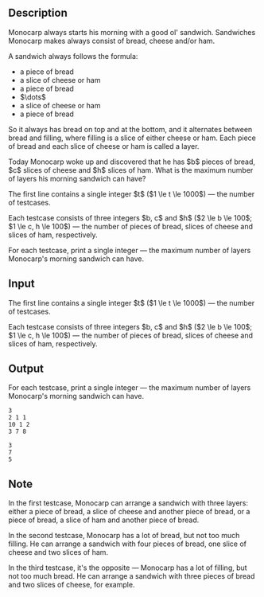 ## Description

<div><p>Monocarp always starts his morning with a good ol' sandwich. Sandwiches Monocarp makes always consist of bread, cheese and/or ham.</p><p>A sandwich always follows the formula: </p><ul> <li> a piece of bread </li><li> a slice of cheese or ham </li><li> a piece of bread </li><li> $\dots$ </li><li> a slice of cheese or ham </li><li> a piece of bread </li></ul><p>So it always has bread on top and at the bottom, and it alternates between bread and filling, where filling is a slice of either cheese or ham. Each piece of bread and each slice of cheese or ham is called a layer.</p><p>Today Monocarp woke up and discovered that he has $b$ pieces of bread, $c$ slices of cheese and $h$ slices of ham. What is the maximum number of layers his morning sandwich can have?</p></div><div class="input-specification"><p>The first line contains a single integer $t$ ($1 \le t \le 1000$)&nbsp;— the number of testcases.</p><p>Each testcase consists of three integers $b, c$ and $h$ ($2 \le b \le 100$; $1 \le c, h \le 100$)&nbsp;— the number of pieces of bread, slices of cheese and slices of ham, respectively.</p></div><div class="output-specification"><p>For each testcase, print a single integer&nbsp;— the maximum number of layers Monocarp's morning sandwich can have.</p></div>

## Input

<p>The first line contains a single integer $t$ ($1 \le t \le 1000$)&nbsp;— the number of testcases.</p><p>Each testcase consists of three integers $b, c$ and $h$ ($2 \le b \le 100$; $1 \le c, h \le 100$)&nbsp;— the number of pieces of bread, slices of cheese and slices of ham, respectively.</p>

## Output

<p>For each testcase, print a single integer&nbsp;— the maximum number of layers Monocarp's morning sandwich can have.</p>





```input1|2,4
3
2 1 1
10 1 2
3 7 8
```




```output1
3
7
5
```



## Note

<p>In the first testcase, Monocarp can arrange a sandwich with three layers: either a piece of bread, a slice of cheese and another piece of bread, or a piece of bread, a slice of ham and another piece of bread.</p><p>In the second testcase, Monocarp has a lot of bread, but not too much filling. He can arrange a sandwich with four pieces of bread, one slice of cheese and two slices of ham.</p><p>In the third testcase, it's the opposite&nbsp;— Monocarp has a lot of filling, but not too much bread. He can arrange a sandwich with three pieces of bread and two slices of cheese, for example.</p>
